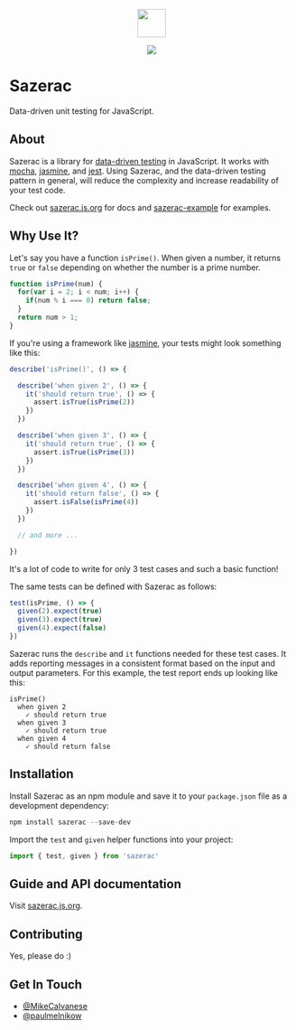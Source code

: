 <p align="center">
  <a href="http://sazerac.js.org" target="_blank"><img width="50" src="http://sazerac.js.org/images/logo.svg"></a>
</p>

<p align="center">
  <a href="https://circleci.com/gh/sazeracjs/sazerac/tree/master"><img src="https://circleci.com/gh/sazeracjs/sazerac/tree/master.svg?style=svg" /></a>
</p>

Sazerac
=======

Data-driven unit testing for JavaScript.

About
-----

Sazerac is a library for [data-driven testing][] in JavaScript. It works with
[mocha][], [jasmine][], and [jest][]. Using Sazerac, and the data-driven
testing pattern in general, will reduce the complexity and increase
readability of your test code.

Check out [sazerac.js.org][] for docs and [sazerac-example][] for examples.

[data-driven testing]: https://hackernoon.com/sazerac-data-driven-testing-for-javascript-e3408ac29d8c#.xppc8jjvo
[mocha]: https://mochajs.org/
[jasmine]: https://jasmine.github.io/
[jest]: https://jestjs.io/
[sazerac.js.org]: https://sazerac.js.org/
[sazerac-example]: https://github.com/sazeracjs/sazerac-example


Why Use It?
-----------

Let's say you have a function `isPrime()`. When given a number, it returns `true` or `false` depending on whether the number is a prime number.

```js
function isPrime(num) {
  for(var i = 2; i < num; i++) {
    if(num % i === 0) return false;
  }
  return num > 1;
}
```

If you're using a framework like [jasmine][], your tests might look something like this:

```js
describe('isPrime()', () => {

  describe('when given 2', () => {
    it('should return true', () => {
      assert.isTrue(isPrime(2))
    })
  })

  describe('when given 3', () => {
    it('should return true', () => {
      assert.isTrue(isPrime(3))
    })
  })

  describe('when given 4', () => {
    it('should return false', () => {
      assert.isFalse(isPrime(4))
    })
  })

  // and more ...

})
```

It's a lot of code to write for only 3 test cases and such a basic function!

The same tests can be defined with Sazerac as follows:

```js
test(isPrime, () => {
  given(2).expect(true)
  given(3).expect(true)
  given(4).expect(false)
})
```

Sazerac runs the `describe` and `it` functions needed for these test cases. It adds reporting messages in a consistent format based on the input and output parameters. For this example, the test report ends up looking like this:

```
isPrime()
  when given 2
    ✓ should return true
  when given 3
    ✓ should return true
  when given 4
    ✓ should return false
```


Installation
------------

Install Sazerac as an npm module and save it to your `package.json` file as a development dependency:

```js
npm install sazerac --save-dev
```

Import the `test` and `given` helper functions into your project:

```js
import { test, given } from 'sazerac'
```

Guide and API documentation
---------------------------

Visit [sazerac.js.org][].

Contributing
------------

Yes, please do :)

Get In Touch
------------

- [@MikeCalvanese](https://twitter.com/MikeCalvanese)
- [@paulmelnikow](https://twitter.com/paulmelnikow)
